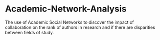 # Academic-Network-Analysis
The use of Academic Social Networks to discover the impact of collaboration on the rank of authors in research and if there are disparities between fields of study.

